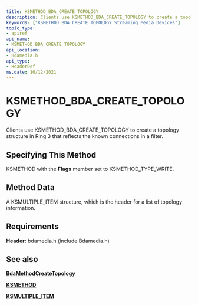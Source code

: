 ```yaml
---
title: KSMETHOD_BDA_CREATE_TOPOLOGY
description: Clients use KSMETHOD_BDA_CREATE_TOPOLOGY to create a topology structure in Ring 3 that reflects the known connections in a filter.
keywords: ["KSMETHOD_BDA_CREATE_TOPOLOGY Streaming Media Devices"]
topic_type:
- apiref
api_name:
- KSMETHOD_BDA_CREATE_TOPOLOGY
api_location:
- Bdamedia.h
api_type:
- HeaderDef
ms.date: 10/12/2021
---
```


# KSMETHOD_BDA_CREATE_TOPOLOGY

Clients use KSMETHOD_BDA_CREATE_TOPOLOGY to create a topology structure in Ring 3 that reflects the known connections in a filter.

## Specifying This Method

KSMETHOD with the **Flags** member set to KSMETHOD_TYPE_WRITE.

## Method Data

A KSMULTIPLE_ITEM structure, which is the header for a list of topology information.

## Requirements

**Header:** bdamedia.h (include Bdamedia.h)

## See also

[**BdaMethodCreateTopology**](/windows-hardware/drivers/ddi/bdasup/nf-bdasup-bdamethodcreatetopology)

[**KSMETHOD**](./ksmethod-structure.md)

[**KSMULTIPLE_ITEM**](/windows-hardware/drivers/ddi/ks/ns-ks-ksmultiple_item)
